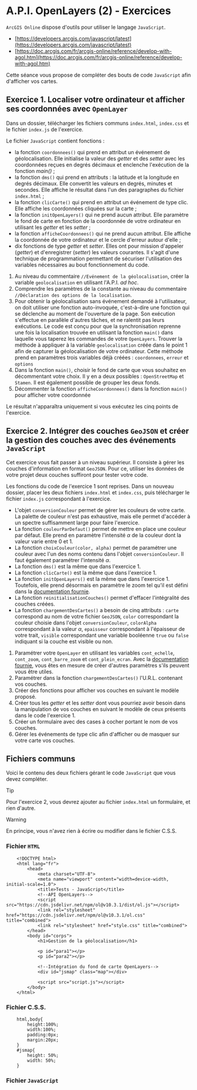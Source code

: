 # A.P.I. OpenLayers (2) - Exercices

`ArcGIS Online` dispose d'outils pour utiliser le langage `JavaScript`.
- [https://developers.arcgis.com/javascript/latest](https://developers.arcgis.com/javascript/latest)
- [https://doc.arcgis.com/fr/arcgis-online/reference/develop-with-agol.htm](https://doc.arcgis.com/fr/arcgis-online/reference/develop-with-agol.htm)

Cette séance vous propose de compléter des bouts de code `JavaScript` afin d'afficher vos cartes.

## Exercice 1. Localiser votre ordinateur et afficher ses coordonnées avec `OpenLayer`

Dans un dossier, télécharger les fichiers communs `index.html`, `index.css` et le fichier `index.js` de l'exercice.

Le fichier `JavaScript` contient  fonctions :
- la fonction `coordonnees()` qui prend en attribut un événement de géolocalisation. Elle initialise la valeur des *getter* et des *setter* avec les coordonnées reçues en degrés décimaux et enclenche l'exécution de la fonction *main()* ;
- la fonction `dms()` qui prend en attributs : la latitude et la longitude en degrés décimaux. Elle convertit les valeurs en degrés, minutes et secondes. Elle affiche le résultat dans l'un des paragraphes du fichier `index.html` ;
- la fonction `clicCarte()` qui prend en attribut un événement de type clic. Elle affiche les coordonnées cliquées sur la carte ;
- la fonction `initOpenLayers()` qui ne prend aucun attribut. Elle paramètre le fond de carte en fonction de la coordonnée de votre ordinateur en utilisant les *getter* et les *setter* ;
- la fonction `afficheCoordonnees()` qui ne prend aucun attribut. Elle affiche la coordonnée de votre ordinateur et le cercle d'erreur autour d'elle ; 
- dix fonctions de type *getter* et *setter*. Elles ont pour mission d'appeler (*getter*) et d'enregistrer (*setter*) les valeurs courantes. Il s'agit d'une technique de programmation permettant de sécuriser l'utilisation des variables nécessaires au bout fonctionnement du code.

1. Au niveau du commentaire `//Evénement de la géolocalisation`, créer la variable `geolocalisation` en utilisant l'A.P.I. *ad hoc*.
2. Comprendre les paramètres de la constante au niveau du commentaire `//Déclaration des options de la localisation`.
3. Pour obtenir la géolocalisation sans événement demandé à l'utilisateur, on doit utiliser une fonction auto-invoquée, c'est-à-dire une fonction qui se déclenche au moment de l'ouverture de la page. Son exécution s'effectue en parallèle d'autres tâches, et ne ralentit pas leurs exécutions. Le code est conçu pour que la synchronisation reprenne une fois la localisation trouvée en utilisant la fonction `main()` dans laquelle vous taperez les commandes de votre `OpenLayers`. Trouver la méthode à appliquer à la variable `geolocalisation` créée dans le point 1 afin de capturer la géolocalisation de votre ordinateur. Cette méthode prend en paramètres trois variables déjà créées : `coordonnees`, `erreur` et `options`
4. Dans la fonction `main()`, choisir le fond de carte que vous souhaitez en décommentant votre choix. Il y en a deux possibles : `OpenStreetMap` et `Stamen`. Il est également possible de grouper les deux fonds.
5. Décommenter la fonction `afficheCoordonnees()` dans la fonction `main()` pour afficher votre coordonnée

Le résultat n'apparaîtra uniquement si vous exécutez les cinq points de l'exercice.

## Exercice 2. Intégrer des couches `GeoJSON` et créer la gestion des couches avec des événements `JavaScript`

Cet exercice vous fait passer à un niveau supérieur. Il consiste à gérer les couches d'information en format `GeoJSON`. Pour ce, utiliser les données de votre projet deux couches suffiront pour tester votre code.

Les fonctions du code de l'exercice 1 sont reprises. Dans un nouveau dossier, placer les deux fichiers `index.html` et `index.css`, puis télécharger le fichier `index.js` correspondant à l'exercice.
- L'objet `conversionCouleur` permet de gérer les couleurs de votre carte. La palette de couleur n'est pas exhaustive, mais elle permet d'accéder à un spectre suffisamment large pour faire l'exercice.
- La fonction `couleurParDefaut()` permet de mettre en place une couleur par défaut. Elle prend en paramètre l'intensité $\alpha$ de la couleur dont la valeur varie entre 0 et 1.
- La fonction `choixCouleur(color, alpha)` permet de paramétrer une couleur avec l'un des noms contenu dans l'objet `conversionCouleur`. Il faut également paramétrer l'intensité $\alpha$.
- La fonction `dms()` est la même que dans l'exercice 1.
- La fonction `clicCarte()` est la même que dans l'exercice 1.
- La fonction `initOpenLayers()` est la même que dans l'exercice 1. Toutefois, elle prend désormais en paramètre le zoom tel qu'il est défini dans la [documentation fournie](../Seance-09/seance-9.md).
- La fonction `reinitialisationCouches()` permet d'effacer l'intégralité des couches créées.
- La fonction `chargementDesCartes()` a besoin de cinq attributs : `carte` correspond au nom de votre fichier `GeoJSON`, `color` correspondant la couleur choisie dans l'objet `conversionCouleur`, `colorAlpha` correspondant à la valeur $\alpha$, `epaisseur` correspondant à l'épaisseur de votre trait, `visible` correspondant une variable booléenne `true` ou `false` indiquant si la couche est visible ou non.

1. Paramétrer votre `OpenLayer` en utilisant les variables `cont_echelle`, `cont_zoom`, `cont_barre_zoom` et `cont_plein_ecran`. Avec la [documentation fournie](../Seance-09/seance-9.md), vous êtes en mesure de créer d'autres paramètres s'ils peuvent vous être utiles.
2. Paramétrer dans la fonction `chargementDesCartes()` l'U.R.L. contenant vos couches.
3. Créer des fonctions pour afficher vos couches en suivant le modèle proposé.
4. Créer tous les *getter* et les *setter* dont vous pourriez avoir besoin dans la manipulation de vos couches en suivant le modèle de ceux présents dans le code l'exercice 1.
5. Créer un formulaire avec des cases à cocher portant le nom de vos couches.
6. Gérer les événements de type clic afin d'afficher ou de masquer sur votre carte vos couches.

## Fichiers communs

Voici le contenu des deux fichiers gérant le code `JavaScript` que vous devez compléter.

> [!TIP]
> Pour l'exercice 2, vous devrez ajouter au fichier `index.html` un formulaire, et rien d'autre.

> [!WARNING]
> En principe, vous n'avez rien à écrire ou modifier dans le fichier C.S.S.

### Fichier `HTML`

```
	<!DOCTYPE html>
	<html lang="fr">
		<head>
			<meta charset="UTF-8">
			<meta name="viewport" content="width=device-width, initial-scale=1.0">
			<title>Tests - JavaScript</title>
			<!--API OpenLayers-->
			<script src="https://cdn.jsdelivr.net/npm/ol@v10.3.1/dist/ol.js"></script>
			<link rel="stylesheet" href="https://cdn.jsdelivr.net/npm/ol@v10.3.1/ol.css" title="combined">
			<link rel="stylesheet" href="style.css" title="combined">
		</head>
		<body id="corps">
			<h1>Gestion de la géolocalisation</h1>
			
			<p id="para1"></p>
			<p id="para2"></p>
			
			<!--Intégration du fond de carte OpenLayers-->
			<div id="jsmap" class="map"></div>
		
			<script src="script.js"></script>
		</body>
	</html>
```

### Fichier C.S.S.
```
	html,body{
		height:100%;
		width:100%;
		padding:0px;
		margin:20px;
	}
	#jsmap{
		height: 50%;
		width: 50%;
	}
```

### Fichier `JavaScript`
